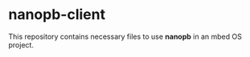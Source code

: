 # nanopb-client

This repository contains necessary files to use **nanopb** in an mbed OS project.

